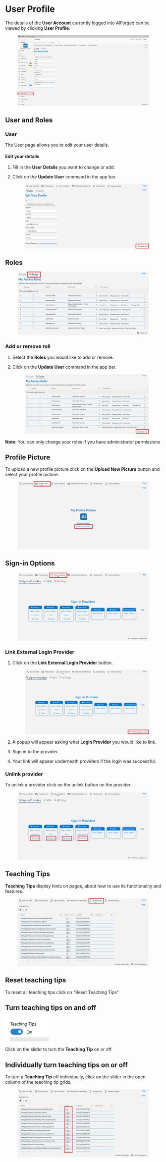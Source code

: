 # User Profile

The details of the **User Account** currently logged into AIForged can be viewed by clicking **User Profile**.

<figure><img src=".gitbook/assets/image (3) (2).png" alt=""><figcaption></figcaption></figure>

## User and Roles

### User

The User page allows you to edit your user details.

#### Edit your details

1. Fill in the **User Details** you want to change or add.
2.  Click on the **Update User** command in the app bar.

    <figure><img src=".gitbook/assets/image (34) (1) (2).png" alt=""><figcaption></figcaption></figure>

## Roles

<figure><img src=".gitbook/assets/image (13) (2) (1).png" alt=""><figcaption></figcaption></figure>

### Add or remove roll

1. Select the **Roles** you would like to add or remove.
2.  Click on the **Update User** command in the app bar.

    <figure><img src=".gitbook/assets/image (11) (4).png" alt=""><figcaption></figcaption></figure>

**Note**: You can only change your roles if you have administrator permissions

## Profile Picture

To upload a new profile picture click on the **Upload New Picture** button and select your profile picture.

<figure><img src=".gitbook/assets/image (15) (1) (1).png" alt=""><figcaption></figcaption></figure>

## Sign-in Options

<figure><img src=".gitbook/assets/image (29) (1).png" alt=""><figcaption></figcaption></figure>

### Link External Login Provider

1.  Click on the **Link External Login Provider** button.

    <figure><img src=".gitbook/assets/image (28) (1) (2).png" alt=""><figcaption></figcaption></figure>
2. A popup will appear asking what **Login Provider** you would like to link.
3. Sign in to the provider.
4. Your link will appear underneath providers if the login was successful.

### Unlink provider

To unlink a provider click on the unlink button on the provider.

<figure><img src=".gitbook/assets/image (17) (1) (2).png" alt=""><figcaption></figcaption></figure>

## Teaching Tips

**Teaching Tips** display hints on pages, about how to use its functionality and features.

<figure><img src=".gitbook/assets/image (35) (1) (2).png" alt=""><figcaption></figcaption></figure>

## Reset teaching tips

To reset all teaching tips click on "Reset Teaching Tips"

## Turn teaching tips on and off

![](<assets/image (33) (1).png>)

Click on the slider to turn the **Teaching Tip** on or off

## Individually turn teaching tips on or off

To turn a **Teaching Tip** off individually, click on the slider in the open column of the teaching tip grids.

<figure><img src=".gitbook/assets/image (24) (1) (2).png" alt=""><figcaption></figcaption></figure>
